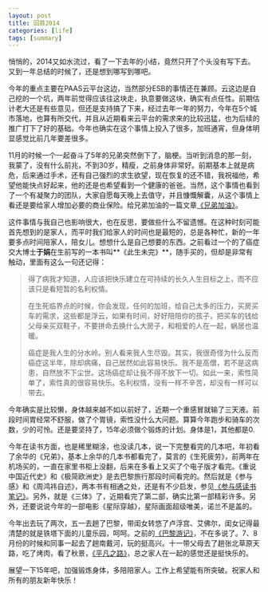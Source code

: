 ```yaml
---
layout: post
title: 回首2014
categories: [life]
tags: [summary]
---
```


悄悄的，2014又如水流过，看了一下去年的小结，竟然只开了个头没有写下去。又到一年总结的时候了，还是想到哪写到哪吧。

今年的重点主要在PAAS云平台这边，当然部分ESB的事情还在兼顾。云这边是自己挖的一个坑，两年前觉得应该往这块走，执意要做这块，确实有点任性。前期估计老大还是有些意见，但还是支持搞了下来，经过去年一年的努力，今年在5个城市落地，也算有所交代，并且从近期看来云平台的需求来的比较迅猛，也为后续的推广打下了好的基础。今年也确实在这个事情上投入了很多，加班通宵，但身体明显感觉比前几年要差很多。

11月的时候一个一起奋斗了5年的兄弟突然倒下了，脑梗。当听到消息的那一刻，我蒙了，没有什么前兆，不到30岁，精瘦，之前身体非常好。前期基本上就是病危，后来通过手术，还有自己强烈的求生欲望，现在恢复的还不错，我祝福他，希望他能快点好起来，他的还是也希望看到一个健康的爸爸。当然，这个事情也看到了一个有凝聚力的团队，大家自愿每天晚上去值守，并且慷慨解囊，从这个事情上看还是要给家人增加必要的商业保险。给兄弟加油的一篇文章[《兄弟加油》](http://zhengxiu.name/2014/11/brother/)。

这件事情与我自己也影响很大，也在反思，要做些什么不留遗憾。在这种时刻可能首先想到的是家人，而平时我们给家人的时间也是最短的，总是各种忙，新的一年要多点时间陪家人，陪女儿。想想什么是自己想要的东西。之前看过一个的了癌症交大博士**于娟**在生前写的一本书叫**《此生未完》**，随手买的，但却是非常有触动，里面有这么一句还记得：

> 得了病我才知道，人应该把快乐建立在可持续的长久人生目标之上，而不应该只是看短暂的名利权情。
> 
> 在生死临界点的时候，你会发现，任何的加班，给自己太多的压力，买房买车的需求，这些都是浮云，如果有时间，好好陪陪你的孩子，把买车的钱给父母亲买双鞋子，不要拼命去换什么大房子，和相爱的人在一起，蜗居也温暖。
> 
> 癌症是我人生的分水岭。别人看来我人生尽毁。其实，我很奇怪为什么反而癌症这半年，除却病痛，自己居然如此容易快乐。我不是高僧，若不是这病患，自然放不下尘世。这场癌症却让我不得不放下一切。如此一来，索性简单了，索性真的很容易快乐。名利权情，没有一样不辛苦，却没有一样可以带去。

今年确实是比较懒，身体越来越不如以前好了，近期一个重感冒就输了三天液。前段时间胃经常不舒服，做了个胃镜，索性没什么大问题。算算今年跑步和骑车的次数，少的可怜。还是要坚持了，15年必须做个锻炼的计划。身体是1，其他都是0.

今年在读书方面，也是稀里糊涂，也没读几本，说一下完整看完的几本吧，年初看了余华的《兄弟》，基本上余华的几本书都看完了，莫言的《生死疲劳》，前两年在机场买的，一直在家里书柜上没翻，后来在多看上又买了个电子版才看完。《重说中国近代史》和《极简欧洲史》是去巴黎旅行那段时间看完的。然后就是《参与感》和《周鸿祎自述》，两本书有相通之处，还是有不少启发，参见[《参与感读书笔记》](http://zhengxiu.name/2014/08/canyugan-book/)。另外，就是《三体》了，近期看完了第二部，确实比第一部精彩许多。另外，还要说说今年的一部电影《星际穿越》，星际画面超级唯美，诺兰不是盖的。

今年出去玩了两次，五一去趟了巴黎，带闺女转悠了卢浮宫、艾佛尔，闺女记得最清楚的就是铁塔下面的儿童乐园，呵呵。之前的[《巴黎游记》](http://zhengxiu.name/2014/04/Notre-Dame-de-Paris/)，不在多说了。7、8月份的时候和同事一起去了趟南戴河，玩的挺高兴。十一带父母去了趟张北草原天路，吃了烤肉，看了秋景，[《平凡之路》](http://zhengxiu.name/2014/10/ontheroad/)，总之家人在一起的感觉还是挺快乐的。

展望一下15年吧，加强锻炼身体，多陪陪家人。工作上希望能有所突破。祝家人和所有的朋友新年快乐！
